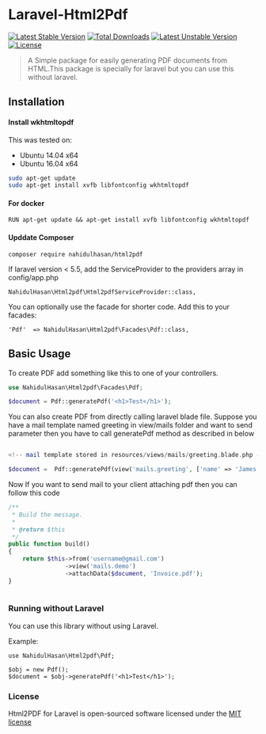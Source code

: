# Laravel-Html2Pdf


[![Latest Stable Version](https://poser.pugx.org/nahidulhasan/html2pdf/v/stable)](https://packagist.org/packages/nahidulhasan/html2pdf)
[![Total Downloads](https://poser.pugx.org/nahidulhasan/html2pdf/downloads)](https://packagist.org/packages/nahidulhasan/html2pdf)
[![Latest Unstable Version](https://poser.pugx.org/nahidulhasan/html2pdf/v/unstable)](https://packagist.org/packages/nahidulhasan/html2pdf)
[![License](https://poser.pugx.org/nahidulhasan/html2pdf/license)](https://packagist.org/packages/nahidulhasan/html2pdf)



> A Simple package for easily generating PDF documents from HTML.This package is specially for laravel but you can use this without laravel.


## Installation

#### Install wkhtmltopdf 

This was tested on:

- Ubuntu 14.04 x64
- Ubuntu 16.04 x64

```sh
sudo apt-get update
sudo apt-get install xvfb libfontconfig wkhtmltopdf
```

#### For docker 
```
RUN apt-get update && apt-get install xvfb libfontconfig wkhtmltopdf
```

#### Upddate Composer
```
composer require nahidulhasan/html2pdf
```

If laravel version < 5.5, add the ServiceProvider to the providers array in config/app.php

    NahidulHasan\Html2pdf\Html2pdfServiceProvider::class,

You can optionally use the facade for shorter code. Add this to your facades:

    'Pdf'  => NahidulHasan\Html2pdf\Facades\Pdf::class,

## Basic Usage

To create PDF add something like this to one of your controllers.

```php
use NahidulHasan\Html2pdf\Facades\Pdf;

$document = Pdf::generatePdf('<h1>Test</h1>');

```

You can also create PDF from directly calling laravel blade file. Suppose you have a mail template named greeting in view/mails folder and want to send parameter then you have to call generatePdf method as described in below

```php

<!-- mail template stored in resources/views/mails/greeting.blade.php -->

$document =  Pdf::generatePdf(view('mails.greeting', ['name' => 'James', 'testVar' => 'demo']));


```

Now If you want to send mail to your client attaching pdf then you can follow this code

```php
/**
 * Build the message.
 *
 * @return $this
 */
public function build()
{
    return $this->from('username@gmail.com')
                ->view('mails.demo')
                ->attachData($document, 'Invoice.pdf');
}
  
```

### Running without Laravel

You can use this library without using Laravel.

Example:

```
use NahidulHasan\Html2pdf\Pdf;

$obj = new Pdf();
$document = $obj->generatePdf('<h1>Test</h1>');
```

### License

Html2PDF for Laravel is open-sourced software licensed under the [MIT license](http://opensource.org/licenses/MIT)
